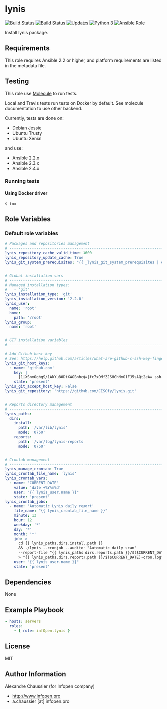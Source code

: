 # lynis

[![Build Status](https://img.shields.io/travis/infOpen/ansible-role-lynis/master.svg?label=travis_master)](https://travis-ci.org/infOpen/ansible-role-lynis)
[![Build Status](https://img.shields.io/travis/infOpen/ansible-role-lynis/develop.svg?label=travis_develop)](https://travis-ci.org/infOpen/ansible-role-lynis)
[![Updates](https://pyup.io/repos/github/infOpen/ansible-role-lynis/shield.svg)](https://pyup.io/repos/github/infOpen/ansible-role-lynis/)
[![Python 3](https://pyup.io/repos/github/infOpen/ansible-role-lynis/python-3-shield.svg)](https://pyup.io/repos/github/infOpen/ansible-role-lynis/)
[![Ansible Role](https://img.shields.io/ansible/role/9965.svg)](https://galaxy.ansible.com/infOpen/lynis/)

Install lynis package.

## Requirements

This role requires Ansible 2.2 or higher,
and platform requirements are listed in the metadata file.

## Testing

This role use [Molecule](https://github.com/metacloud/molecule/) to run tests.

Local and Travis tests run tests on Docker by default.
See molecule documentation to use other backend.

Currently, tests are done on:
- Debian Jessie
- Ubuntu Trusty
- Ubuntu Xenial

and use:
- Ansible 2.2.x
- Ansible 2.3.x
- Ansible 2.4.x

### Running tests

#### Using Docker driver

```
$ tox
```

## Role Variables

### Default role variables

``` yaml
# Packages and repositories management
# -----------------------------------------------------------------------------
lynis_repository_cache_valid_time: 3600
lynis_repository_update_cache: True
lynis_git_system_prerequisites: "{{ _lynis_git_system_prerequisites | default([]) }}"


# Global installation vars
# -----------------------------------------------------------------------------
# Managed installation types:
#   - 'git'
lynis_installation_type: 'git'
lynis_installation_version: '2.2.0'
lynis_user:
  name: 'root'
  home:
    path: '/root'
lynis_group:
  name: 'root'


# GIT installation variables
# -----------------------------------------------------------------------------

# Add Github host key
# See: https://help.github.com/articles/what-are-github-s-ssh-key-fingerprints/
lynis_git_host_keys:
  - name: 'github.com'
    key: |
      |1|XSnxOghgS/1AkYu80DtXWOBnhcQ=|fc7xOMfZJSHGhNmO1FJ5sAQt2eA= ssh-rsa AAAAB3NzaC1yc2EAAAABIwAAAQEAq2A7hRGmdnm9tUDbO9IDSwBK6TbQa+PXYPCPy6rbTrTtw7PHkccKrpp0yVhp5HdEIcKr6pLlVDBfOLX9QUsyCOV0wzfjIJNlGEYsdlLJizHhbn2mUjvSAHQqZETYP81eFzLQNnPHt4EVVUh7VfDESU84KezmD5QlWpXLmvU31/yMf+Se8xhHTvKSCZIFImWwoG6mbUoWf9nzpIoaSjB+weqqUUmpaaasXVal72J+UX2B+2RPW3RcT0eOzQgqlJL3RKrTJvdsjE3JEAvGq3lGHSZXy28G3skua2SmVi/w4yCE6gbODqnTWlg7+wC604ydGXA8VJiS5ap43JXiUFFAaQ==
    state: 'present'
lynis_git_accept_host_key: False
lynis_git_repository: 'https://github.com/CISOfy/lynis.git'


# Reports directory management
# -----------------------------------------------------------------------------
lynis_paths:
  dirs:
    install:
      path: '/var/lib/lynis'
      mode: '0750'
    reports:
      path: '/var/log/lynis-reports'
      mode: '0750'


# Crontab management
# -----------------------------------------------------------------------------
lynis_manage_crontab: True
lynis_crontab_file_name: 'lynis'
lynis_crontab_vars:
  - name: 'CURRENT_DATE'
    value: 'date +%Y%m%d'
    user: "{{ lynis_user.name }}"
    state: 'present'
lynis_crontab_jobs:
  - name: 'Automatic Lynis daily report'
    file_name: "{{ lynis_crontab_file_name }}"
    minute: 13
    hour: 12
    weekday: '*'
    day: '*'
    month: '*'
    job: >
      cd {{ lynis_paths.dirs.install.path }}
      && ./lynis --cronjob --auditor "Automatic daily scan"
      --report-file "{{ lynis_paths.dirs.reports.path }}/$($CURRENT_DATE)-auto.dat"
      > "{{ lynis_paths.dirs.reports.path }}/$($CURRENT_DATE)-cron.log" 2>&1
    user: "{{ lynis_user.name }}"
    state: 'present'
```

## Dependencies

None

## Example Playbook

``` yaml
- hosts: servers
  roles:
    - { role: infOpen.lynis }
```

## License

MIT

## Author Information

Alexandre Chaussier (for Infopen company)
- http://www.infopen.pro
- a.chaussier [at] infopen.pro

